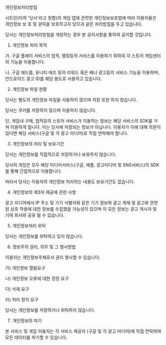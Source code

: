 개인정보처리방침

시트린(이하 '당사'라고 칭함)의 게임 앱에 관련한 개인정보보호법에 따라 이용자들은 개인정보 보 호 및 권익을 보호하고자 당므과 같은 처리방침을 두고 있습니다.

당사는 개인정보처리방침을 개정하는 경우 본 공지사항을 통하여 공지할 것입니다.


1. 개인정보 처리 목적

가. 구글 플레이 서비스의 업적, 랭킹등의 서비스를 이용하기 위하여 각 스토어 게임센터의 기능을 이용합니다.

나. 구글 애드몹, 유니티 애즈 등의 리워드 혹은 배너 광고등의 서비스 기능을 이용하며, 안드로이드 광고 ID를 해당 용도로 사용하고 있습니다.


2. 개인정보 파일 현황

당사는 별도의 개인정보 파일을 사용하지 않으며 저장 또한 하지 않습니다.

당사는 쿠키를 저장하지 않으며 이용하지 않습니다.

단, 게임내 구매, 업적등의 스토어 서비스가 이용하는 정보는 해당 서비스의 SDK를 거쳐 이용하게 됩니다. 이는 당사에 저장되는 정보가 아닙니다. 이용자가 이에 대해 의문이 있다면 해당 서비스(구글 및 각 광고 미디어)로 직접 연락해야 합니다.


3. 개인정보의 처리 및 보유기간

당사는 개인정보를 직접적으로 저장하거나 보유하지 않습니다.

당사의 게임은 모두 해당 미디어서비스(구글, 애플, 광고미디어 및 SNS서비스)의 SDK를 통해 간접적으로 이용합니다.

따라서 당사는 이용자의 개인정보 처리하는 내용도 보유기간도 없습니다.


4. 개인정보의 제3자 제공에 관한 사항

광고 미디어에서 IP 주소 및 기기 식별자와 같은 기기 정보와 광고 게재 및 광고와 관련된 상호 작용에 대한 정보를 수집했을 가능성이 있으며 이 모든 정보는 광고 게시자 및 기여 회사와 공유 될 수 있습니다.


5. 개인정보처리 위탁

당사는 개인정보를 위탁하고 있지 않습니다.


6. 정보주의 권리, 의무 및 그 행사방법

이용자는 개인정보주체로서 권리 행사할 수 있습니다.

가) 개인정보 열람요구

나) 개인정보 오류에 대한 정정 요구

다) 삭제 요구

라) 처리 정지 요구

당사는 개인정보를 저장하거나 위탁하지 않습니다.


7. 개인정보의 파기

본 서비스 및 게임 이용자는 각 서비스 제공자 (구글 및 각 광고 미디어)에 직접 연락하여 모든 데이터를 파기할 수 있습니다.

